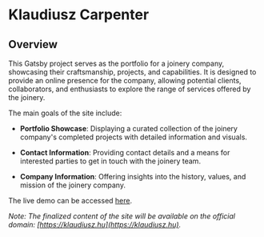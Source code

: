 # Klaudiusz Carpenter

## Overview

This Gatsby project serves as the portfolio for a joinery company, showcasing their craftsmanship, projects, and capabilities. It is designed to provide an online presence for the company, allowing potential clients, collaborators, and enthusiasts to explore the range of services offered by the joinery.

The main goals of the site include:

- **Portfolio Showcase**: Displaying a curated collection of the joinery company's completed projects with detailed information and visuals.

- **Contact Information**: Providing contact details and a means for interested parties to get in touch with the joinery team.

- **Company Information**: Offering insights into the history, values, and mission of the joinery company.

The live demo can be accessed [here](https://klaudiusz.netlify.app).

_Note: The finalized content of the site will be available on the official domain: [https://klaudiusz.hu](https://klaudiusz.hu)._
